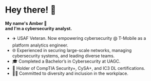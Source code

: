 # Hey there! 👋

__My name's Amber 💖__ \
__and I'm a cybersecurity analyst.__

- ✈️ USAF Veteran. Now empowering cybersecurity @ T-Mobile as a platform analytics engineer.
- 🌐 Experienced in securing large-scale networks, managing cybersecurity systems, and leading diverse teams.
- 🎓 Completed a Bachelor’s in Cybersecurity at UAGC. 
- 🔐 Holder of CompTIA Security+, CySA+, and IC3 DL certifications. 
- 🏳️‍🌈 Committed to diversity and inclusion in the workplace.
